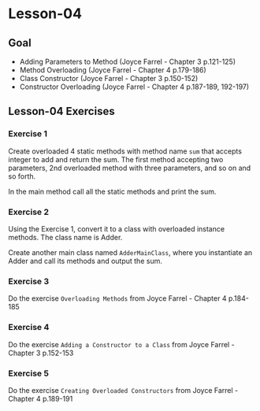 # Lesson-04

## Goal
* Adding Parameters to Method (Joyce Farrel - Chapter 3 p.121-125)
* Method Overloading (Joyce Farrel - Chapter 4 p.179-186)
* Class Constructor (Joyce Farrel - Chapter 3 p.150-152)
* Constructor Overloading (Joyce Farrel - Chapter 4 p.187-189, 192-197)


## Lesson-04 Exercises

### Exercise 1
Create overloaded 4 static methods with method name `sum` that accepts integer to add and return the sum.
The first method accepting two parameters, 2nd overloaded method with three parameters, and so on and so forth.

In the main method call all the static methods and print the sum.

### Exercise 2
Using the Exercise 1, convert it to a class with overloaded instance methods.
The class name is Adder.

Create another main class named `AdderMainClass`, where you instantiate an Adder
and call its methods and output the sum.

### Exercise 3

Do the exercise `Overloading Methods` from Joyce Farrel - Chapter 4 p.184-185


### Exercise 4

Do the exercise `Adding a Constructor to a Class` from Joyce Farrel - Chapter 3 p.152-153

### Exercise 5

Do the exercise `Creating Overloaded Constructors` from Joyce Farrel - Chapter 4 p.189-191


